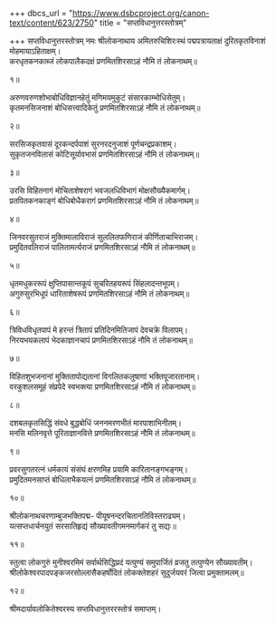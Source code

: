 +++
dbcs_url = "https://www.dsbcproject.org/canon-text/content/623/2750"
title = "सप्तविधानुत्तरस्तोत्रम्"

+++
सप्तविधानुत्तरस्तोत्रम्
नमः श्रीलोकनाथाय
अमितरुचिशिरःस्थं पद्मपत्रायताक्षं 
दुरितकृतविनाशं मोहमायाऽहिताक्षम्।  
करधृतकनकाब्जं लोकपालैकदक्षं 
प्रणमितशिरसाऽहं नौमि तं लोकनाथम्॥

१॥

अरुणवरुणशोभाबोधिविज्ञानहेतुं 
मणिमयमुकुटं संसारकाम्भोधिसेतुम्।  
कृतमनसिजनाशं बोधिसत्त्वादिकेतुं 
प्रणमितशिरसाऽहं नौमि तं लोकनाथम्॥

२॥

सरसिजकृतवासं दूरकन्दर्पपाशं 
सुरनरदनुजाशं  पूर्णचन्द्रप्रकाशम्।  
सुकृतजनविलासं कोटिसूर्यावभासं 
प्रणमितशिरसाऽहं नौमि तं लोकनाथम्॥

३॥

उरसि विहितनागं मोचिताशेषरागं 
भवजलधिविभागं मोक्षसौख्यैकमार्गम्।  
प्रतपितकनकाङ्गं बोधिबोधैकरागं 
प्रणमितशिरसाऽहं नौमि तं लोकनाथम्॥

४॥

जिनवरसुतराजं मुक्तिमालाविराजं 
सुललितफणिराजं कीर्णिताचाभिराजम्।  
प्रमुदितवलिराजं पालितामर्त्यराजं 
प्रणमितशिरसाऽहं नौमि तं लोकनाथम्॥

५॥

धृतमधुकररूपं क्षुप्तिपासान्तकूपं 
सुचरितहयरूपं सिंहलादन्तभूपम्।  
अगुरुसुरभिधूपं धारिताशेषरूपं 
प्रणमितशिरसाऽहं नौमि तं लोकनाथम्॥

६॥

त्रिविधविधृतपापं मे हरन्तं त्रितापं 
प्रतिदिनमितिजापं देवचक्रे विलापम्।  
निरयभयकलापं भेदकाज्ञानचापं 
प्रणमितशिरसाऽहं नौमि तं लोकनाथम्॥

७॥

विहितशुभजनानां मुक्तितापोद्यतानां 
विगलितकलुषाणां भक्तिपूजारतानाम्।  
वरकुशलसमूहं संप्रपेदे स्वभक्त्या 
प्रणमितशिरसाऽहं नौमि तं लोकनाथम्॥

८॥

दशबलकृतसिद्धिं संवधे बुद्धबोधिं 
जननमरणभीतं मारपाशाभिनीतम्।  
मनसि मलिनवृत्ते पूरिताज्ञानवित्ते 
प्रणमितशिरसाऽहं नौमि तं लोकनाथम्॥

९॥

प्रवरसुगतरत्नं धर्मकायं संसंघं 
क्षरणमिह प्रयामि कारितानङ्गभङ्गम्।  
प्रमुदितमनसाप्तं बोधिलाभैकयत्नं 
प्रणमितशिरसाऽहं नौमि तं लोकनाथम्॥

१०॥

श्रीलोकनाथचरणाम्बुजभक्तिपद्म-
पीयूषनन्दरचितानतिविस्तराढ्यम्।  
यत्सप्तधार्चनयुतं सरसातिहृद्यं 
सौख्यावतीगमनमार्गकरं तु सद्यः॥

११॥

स्तुत्वा लोकगुरुं मुनीश्वरमिमं सर्वार्थसिद्धिप्रदं 
यत्पुण्यं समुपार्जितं व्रजतु तत्पुण्येन सौख्यावतीम्।  
श्रीलोकेश्वरपादपङ्कजरसोल्लासैकहर्षोदितं 
लोकक्लेशहरं सुदुर्जयवरं जित्वा प्रमुक्तामलम्॥

१२॥

श्रीमदार्यावलोकितेश्वरस्य सप्तविधानुत्तररस्तोत्रं समाप्तम्।  
